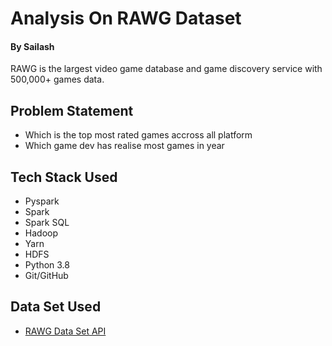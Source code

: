 # Analysis On RAWG Dataset
#### By Sailash

RAWG is the largest video game database and game discovery service with 500,000+ games data.

## Problem Statement
* Which is the top most rated games accross all platform
* Which game dev has realise most games in year

## Tech Stack Used
* Pyspark
* Spark
* Spark SQL
* Hadoop
* Yarn
* HDFS
* Python 3.8
* Git/GitHub

## Data Set Used
* [RAWG Data Set API](https://api.rawg.io/docs/)
